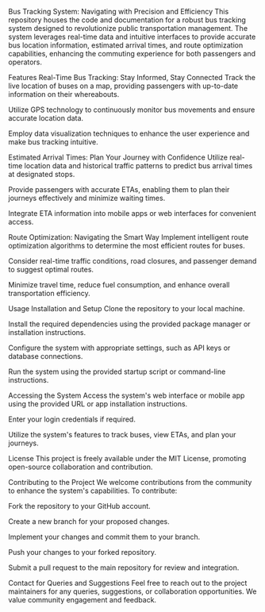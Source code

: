 
Bus Tracking System: Navigating with Precision and Efficiency
This repository houses the code and documentation for a robust bus tracking system designed to revolutionize public transportation management. The system leverages real-time data and intuitive interfaces to provide accurate bus location information, estimated arrival times, and route optimization capabilities, enhancing the commuting experience for both passengers and operators.

Features
Real-Time Bus Tracking: Stay Informed, Stay Connected
Track the live location of buses on a map, providing passengers with up-to-date information on their whereabouts.

Utilize GPS technology to continuously monitor bus movements and ensure accurate location data.

Employ data visualization techniques to enhance the user experience and make bus tracking intuitive.

Estimated Arrival Times: Plan Your Journey with Confidence
Utilize real-time location data and historical traffic patterns to predict bus arrival times at designated stops.

Provide passengers with accurate ETAs, enabling them to plan their journeys effectively and minimize waiting times.

Integrate ETA information into mobile apps or web interfaces for convenient access.

Route Optimization: Navigating the Smart Way
Implement intelligent route optimization algorithms to determine the most efficient routes for buses.

Consider real-time traffic conditions, road closures, and passenger demand to suggest optimal routes.

Minimize travel time, reduce fuel consumption, and enhance overall transportation efficiency.

Usage
Installation and Setup
Clone the repository to your local machine.

Install the required dependencies using the provided package manager or installation instructions.

Configure the system with appropriate settings, such as API keys or database connections.

Run the system using the provided startup script or command-line instructions.

Accessing the System
Access the system's web interface or mobile app using the provided URL or app installation instructions.

Enter your login credentials if required.

Utilize the system's features to track buses, view ETAs, and plan your journeys.

License
This project is freely available under the MIT License, promoting open-source collaboration and contribution.

Contributing to the Project
We welcome contributions from the community to enhance the system's capabilities. To contribute:

Fork the repository to your GitHub account.

Create a new branch for your proposed changes.

Implement your changes and commit them to your branch.

Push your changes to your forked repository.

Submit a pull request to the main repository for review and integration.

Contact for Queries and Suggestions
Feel free to reach out to the project maintainers for any queries, suggestions, or collaboration opportunities. We value community engagement and feedback.



